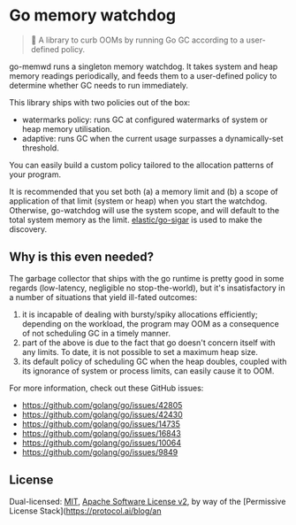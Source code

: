 # Go memory watchdog

> 🐺 A library to curb OOMs by running Go GC according to a user-defined policy.

go-memwd runs a singleton memory watchdog. It takes system and heap memory
readings periodically, and feeds them to a user-defined policy to determine
whether GC needs to run immediately.

This library ships with two policies out of the box:

* watermarks policy: runs GC at configured watermarks of system or heap memory
  utilisation.
* adaptive: runs GC when the current usage surpasses a dynamically-set
  threshold.
  
You can easily build a custom policy tailored to the allocation patterns of your
program.

It is recommended that you set both (a) a memory limit and (b) a scope of
application of that limit (system or heap) when you start the watchdog.
Otherwise, go-watchdog will use the system scope, and will default to the
total system memory as the limit. [elastic/go-sigar](https://github.com/elastic/gosigar)
is used to make the discovery.

## Why is this even needed?

The garbage collector that ships with the go runtime is pretty good in some
regards (low-latency, negligible no stop-the-world), but it's insatisfactory in
a number of situations that yield ill-fated outcomes:

1. it is incapable of dealing with bursty/spiky allocations efficiently;
   depending on the workload, the program may OOM as a consequence of not
   scheduling GC in a timely manner.
2. part of the above is due to the fact that go doesn't concern itself with any
   limits. To date, it is not possible to set a maximum heap size. 
2. its default policy of scheduling GC when the heap doubles, coupled with its
   ignorance of system or process limits, can easily cause it to OOM.

For more information, check out these GitHub issues:

* https://github.com/golang/go/issues/42805
* https://github.com/golang/go/issues/42430
* https://github.com/golang/go/issues/14735
* https://github.com/golang/go/issues/16843
* https://github.com/golang/go/issues/10064
* https://github.com/golang/go/issues/9849

## License

Dual-licensed: [MIT](./LICENSE-MIT), [Apache Software License v2](./LICENSE-APACHE), by way of the
[Permissive License Stack](https://protocol.ai/blog/an